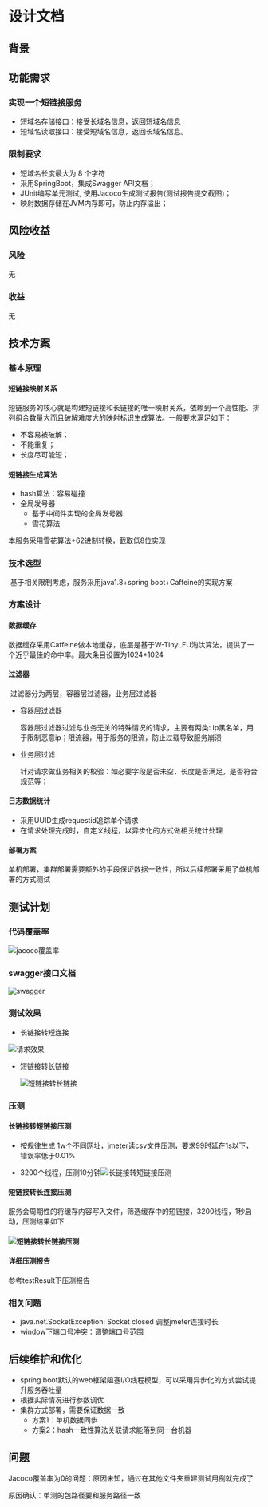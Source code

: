 # 设计文档

## 背景

## 功能需求

### 实现一个短链接服务

- 短域名存储接口：接受长域名信息，返回短域名信息
- 短域名读取接口：接受短域名信息，返回长域名信息。

### 限制要求

- 短域名长度最大为 8 个字符
- 采用SpringBoot，集成Swagger API文档；
- JUnit编写单元测试, 使用Jacoco生成测试报告(测试报告提交截图)；
- 映射数据存储在JVM内存即可，防止内存溢出；

## 风险收益

### 风险

无

### 收益

无

## 技术方案

### 基本原理

#### 短链接映射关系

短链服务的核心就是构建短链接和长链接的唯一映射关系，依赖到一个高性能、排列组合数量大而且破解难度大的映射标识生成算法。一般要求满足如下：

- 不容易被破解；
- 不能重复；
- 长度尽可能短；

#### 短链接生成算法

- hash算法：容易碰撞
- 全局发号器
  - 基于中间件实现的全局发号器
  - 雪花算法

本服务采用雪花算法+62进制转换，截取低8位实现

###  技术选型

​	基于相关限制考虑，服务采用java1.8+spring boot+Caffeine的实现方案

### 方案设计

#### 数据缓存

​	数据缓存采用Caffeine做本地缓存，底层是基于W-TinyLFU淘汰算法，提供了一个近乎最佳的命中率。最大条目设置为1024*1024

#### 过滤器

​	过滤器分为两层，容器层过滤器，业务层过滤器

- 容器层过滤器

  容器层过滤器过滤与业务无关的特殊情况的请求，主要有两类: ip黑名单，用于限制恶意ip；限流器，用于服务的限流，防止过载导致服务崩溃

- 业务层过滤

  针对请求做业务相关的校验：如必要字段是否未空，长度是否满足，是否符合规范等；

#### 日志数据统计

-  采用UUID生成requestid追踪单个请求
- 在请求处理完成时，自定义线程，以异步化的方式做相关统计处理

#### 部署方案

​	单机部署，集群部署需要额外的手段保证数据一致性，所以后续部署采用了单机部署的方式测试

## 测试计划

### 代码覆盖率

![jacoco覆盖率](.\testResult\jacoco覆盖率.png)

### swagger接口文档

![swagger](.\testResult\swagger.png)

### 测试效果

- 长链接转短连接

![请求效果](.\testResult\请求效果.png)

- 短链接转长链接

  ![短链接转长链接](.\testResult\短链接转长链接.png)

### 压测

#### 长链接转短链接压测

- 按规律生成 1w个不同网址，jmeter读csv文件压测，要求99时延在1s以下，错误率低于0.01%

- 3200个线程，压测10分钟![长链接转短链接压测](.\testResult\长链接转短链接压测.png)



#### 短链接转长连接压测

服务会周期性的将缓存内容写入文件，筛选缓存中的短链接，3200线程，1秒启动，压测结果如下

#### ![短链接转长链接压测](.\testResult\短链接转长链接压测.png)

#### 详细压测报告

参考testResult下压测报告

### 相关问题

- java.net.SocketException: Socket closed  调整jmeter连接时长
- window下端口号冲突：调整端口号范围

## 后续维护和优化

- spring boot默认的web框架阻塞I/O线程模型，可以采用异步化的方式尝试提升服务吞吐量
- 根据实际情况进行参数调优
- 集群方式部署，需要保证数据一致
  - 方案1：单机数据同步
  - 方案2：hash一致性算法关联请求能落到同一台机器

## 问题

Jacoco覆盖率为0的问题：原因未知，通过在其他文件夹重建测试用例就完成了

原因确认：单测的包路径要和服务路径一致